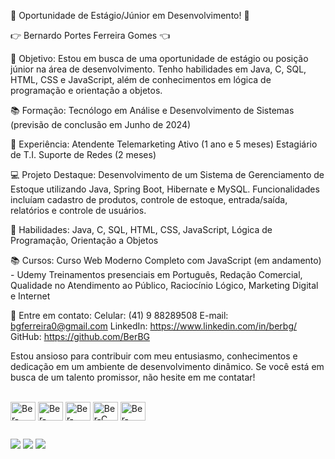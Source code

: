 🌟 Oportunidade de Estágio/Júnior em Desenvolvimento! 🌟

👉 Bernardo Portes Ferreira Gomes 👈

🎯 Objetivo:
Estou em busca de uma oportunidade de estágio ou posição júnior na área de desenvolvimento. Tenho habilidades em Java, C, SQL, HTML, CSS e JavaScript, além de conhecimentos em lógica de programação e orientação a objetos.

📚 Formação:
Tecnólogo em Análise e Desenvolvimento de Sistemas (previsão de conclusão em Junho de 2024)

💼 Experiência:
Atendente Telemarketing Ativo (1 ano e 5 meses)
Estagiário de T.I. Suporte de Redes (2 meses)

💻 Projeto Destaque:
Desenvolvimento de um Sistema de Gerenciamento de Estoque utilizando Java, Spring Boot, Hibernate e MySQL. Funcionalidades incluíam cadastro de produtos, controle de estoque, entrada/saída, relatórios e controle de usuários.

🌟 Habilidades:
Java, C, SQL, HTML, CSS, JavaScript, Lógica de Programação, Orientação a Objetos

📚 Cursos:
Curso Web Moderno Completo com JavaScript (em andamento) - Udemy
Treinamentos presenciais em Português, Redação Comercial, Qualidade no Atendimento ao Público, Raciocínio Lógico, Marketing Digital e Internet

📩 Entre em contato:
Celular: (41) 9 88289508
E-mail: bgferreira0@gmail.com
LinkedIn: https://www.linkedin.com/in/berbg/
GitHub: https://github.com/BerBG

Estou ansioso para contribuir com meu entusiasmo, conhecimentos e dedicação em um ambiente de desenvolvimento dinâmico. Se você está em busca de um talento promissor, não hesite em me contatar!

<div style="display: inline_block"><br>
  <img align="center" alt="Ber-JAVASCRIPT" height="30" width="40"src="https://cdn.jsdelivr.net/gh/devicons/devicon/icons/javascript/javascript-original.svg" />
  <img align="center" alt="Ber-HTML" height="30" width="40" src="https://cdn.jsdelivr.net/gh/devicons/devicon/icons/html5/html5-original.svg" />
  <img align="center" alt="Ber-CSS" height="30" width="40" src="https://cdn.jsdelivr.net/gh/devicons/devicon/icons/css3/css3-original.svg" />
  <img align="center" alt="Ber-C" height="30" width="40" src="https://cdn.jsdelivr.net/gh/devicons/devicon/icons/c/c-original.svg" />
  <img align="center" alt="Ber-JAVA" height="30" width="40" src="https://cdn.jsdelivr.net/gh/devicons/devicon/icons/java/java-original.svg" />

  ##
 
<div> 
  <a href="https://www.instagram.com/ber_portes/" target="_blank"><img src="https://img.shields.io/badge/-Instagram-%23E4405F?style=for-the-badge&logo=instagram&logoColor=white" target="_blank"></a>
  <a href = "mailto:bgferreira0@gmail.com"><img src="https://img.shields.io/badge/-Gmail-%23333?style=for-the-badge&logo=gmail&logoColor=white" target="_blank"></a>
  <a href="https://www.linkedin.com/in/berbg/" target="_blank"><img src="https://img.shields.io/badge/-LinkedIn-%230077B5?style=for-the-badge&logo=linkedin&logoColor=white" target="_blank"></a> 
</div>

